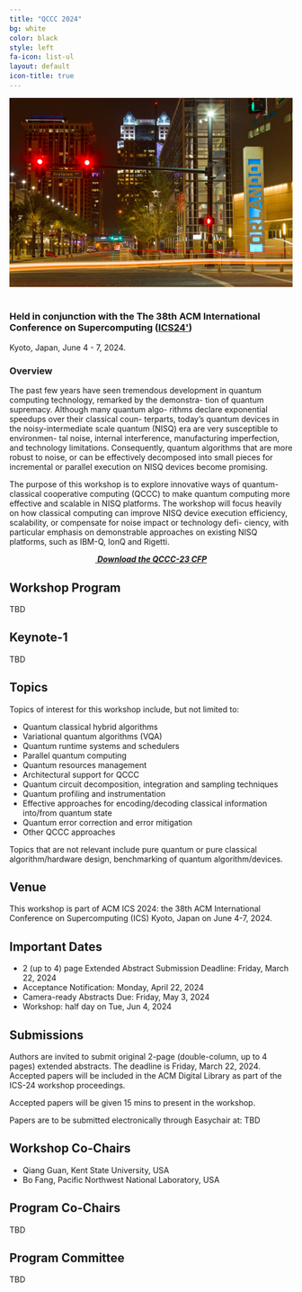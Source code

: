```yaml
---
title: "QCCC 2024"
bg: white
color: black
style: left
fa-icon: list-ul
layout: default
icon-title: true
---
```

 
<div style="text-align:center;">
  <span class="fa-stack subtlecircle" style="font-size:64px; background:rgba(0,128,0,0.1)">
    <i class="fa fa-circle fa-stack-2x text-white"></i>
    <i class="fa fa-server fa-stack-1x text-green"></i>
  </span>
</div>

<div style="text-align:center;">
  <a href="https://www.hpdc.org/2023/"><img width="800px" src="img/orlandobackground.jpeg"/></a>
  &nbsp;  &nbsp;  &nbsp;  &nbsp;
</div>

    
### Held in conjunction with the The 38th ACM International Conference on Supercomputing ([ICS24'](https://ics2024.github.io/index.html))
Kyoto, Japan, June 4 - 7, 2024.


### Overview
The past few years have seen tremendous development in quantum computing technology, remarked by the demonstra- tion of quantum supremacy. Although many quantum algo- rithms declare exponential speedups over their classical coun- terparts, today’s quantum devices in the noisy-intermediate scale quantum (NISQ) era are very susceptible to environmen- tal noise, internal interference, manufacturing imperfection, and technology limitations. Consequently, quantum algorithms that are more robust to noise, or can be effectively decomposed into small pieces for incremental or parallel execution on NISQ devices become promising.

The purpose of this workshop is to explore innovative ways of quantum-classical cooperative computing (QCCC) to make quantum computing more effective and scalable in NISQ platforms. The workshop will focus heavily on how classical computing can improve NISQ device execution efficiency, scalability, or compensate for noise impact or technology defi- ciency, with particular emphasis on demonstrable approaches on existing NISQ platforms, such as IBM-Q, IonQ and Rigetti.

<div style="text-align:center;">
  <p>
    <a href="qccc-cfp.txt">
      <i class="fa fa-file-text-o">&nbsp;<b>Download the QCCC-23 CFP </b></i>
    </a>
  </p>
</div>



## Workshop Program

<!-- <table style="width:90%;border:1px;margin-left:auto;margin-right:auto;margin-top:1em;margin-bottom:1em">

<tr><td style="width:20%;vertical-align:top;text-align:center;background-color:#D5F5E3;"><b> 6/20/2023 02:00 to 02:10 PM ET</b></td><td style="width:80%;background-color:#F6DDCC;">

<p><font style="font-face:bold;"><b>Workshop Openning</b></font></p> <p> Bo Fang and Qiang Guan </p> </td></tr>


<tr><td style="width:20%;vertical-align:top;text-align:center;background-color:#D5F5E3;"><b> 6/20/2023 02:10 to 03:00 PM ET</b></td><td style="width:80%;background-color:#F6DDCC;">

<p><font style="font-face:bold;"><b>Keynote: Reliable Quantum Computing Needs Intelligent Software and Hardware</b></font></p> <p> Prof. Moinuddin K. Qureshi, Georgia Institute of Technology  </p> </td></tr>


<tr><td style="width:20%;vertical-align:top;text-align:center;background-color:#D5F5E3;"><b>03:15 to 03:30 PM ET</b></td><td style="width:80%;background-color:#F6DDCC;">

<p><font style="font-face:bold;"><b>Talk-1: HQ-Sim: High-performance State Vector Simulation of Quantum Circuits on
	Heterogeneous HPC Systems</b></font></p> <p> Boyuan Zhang, Indiana University </p> </td></tr>


<tr><td style="width:20%;vertical-align:top;text-align:center;background-color:#D5F5E3;"><b>03:30 to 03:45 PM ET</b></td><td style="width:80%;background-color:#F6DDCC;">
<p>
<font style="font-face:bold;"><b>Talk-2: Efficient QAOA Optimization using Directed Restarts and Graph Lookup</b></font></p><p> Meng Wang, University of British Columbia and Pacific Northwest National Laboratory </p> </td></tr>

<tr><td style="width:20%;vertical-align:top;text-align:center;background-color:#D5F5E3;"><b>03:45 to 04:00 PM ET</b></td><td style="width:80%;background-color:#F6DDCC;">
<p><font style="font-face:bold;"><b>Talk-3: Pulse-Level Variational Quantum Algorithms for Molecular Energy Calculations
	using Quanlse</b></font></p><p> Ethan Hansen, Case Western Reserve University </p></td></tr>

<tr><td style="width:20%;vertical-align:top;text-align:center;background-color:#D5F5E3;"><b>04:00 to 04:15 PM ET</b></td><td style="width:80%;background-color:#F6DDCC;"><p>
<font style="font-face:bold;"><b>Talk-4: IRobust and Efficient Quantum Communication</b></font></p><p> Connor Howe, University of Minnesota</p> </td></tr>


<tr><td style="width:20%;vertical-align:top;text-align:center;background-color:#D5F5E3;"><b>04:15 to 04:30 PM ET</b></td><td style="width:80%;background-color:#F6DDCC;"><p>
<font style="font-face:bold;"><b>Talk-5: Quantum reinforcement learning for quantum architecture search</b></font></p><p>  Samuel Yen-Chi Chen, Wells Fargo </p></td></tr>
 
 <tr><td style="width:20%;vertical-align:top;text-align:center;background-color:#D5F5E3;"><b>04:30 to 04:45 PM ET</b></td><td style="width:80%;background-color:#F6DDCC;"><p>
<font style="font-face:bold;"><b>Talk-6: Quantum Noise Mitigation: Introducing the Robust Quantum Circuit Scheduler for
	Enhanced Fidelity and Throughput</b></font></p><p>  Betis Baheri, Kent State University </p></td></tr>
 
  <tr><td style="width:20%;vertical-align:top;text-align:center;background-color:#D5F5E3;"><b>04:45 to 05:00 PM ET</b></td><td style="width:80%;background-color:#F6DDCC;"><p>
<font style="font-face:bold;"><b>Talk-7: Advancing Comprehension of Quantum Application Outputs: A Visualization
	Technique</b></font></p><p>  Tushar Athawale, Oak Ridge National Laboratory </p></td></tr>

<tr><td style="width:20%;vertical-align:top;text-align:center;background-color:#D5F5E3;"><b>05:00 PM ET</b></td><td style="width:80%;background-color:#F6DDCC;">Workshop Closing Comments </td></tr>
</table> -->
TBD


## Keynote-1
TBD
<!-- ### Title

Reliable Quantum Computing Needs Intelligent Software and Hardware

### Speaker

<div style="text-align:left;">
  <a href="https://cqiqc.physics.utoronto.ca/people/nathan-wiebe/"><img width="160px" src="img/MoinPic.jpg"/></a>
  &nbsp;  &nbsp;  &nbsp;  &nbsp;
</div>

Prof. Moinuddin K. Qureshi, Georgia Institute of Technology


### Abstract

Quantum computers can solve important problems that are beyond the capability of conventional computers. Quantum computing is at an inflection point where small systems with a few dozen qubits have been demonstrated and the number of qubits is expected to increase to several thousand over the coming years. As qubits are low-energy devices, they are susceptible to high error-rates (in the range of 0.1% to 1% per operation). Unfortunately, quantum error-correction incurs a significant overhead (dozens/hundreds of physical qubits per fault-tolerant qubit) and is impractical for near-term machines. Therefore, hardware errors will continue to severely restrict the length of the program that can be reliably executed on a near-term quantum computer. In this talk, I will offer a computer-systems perspective of quantum computers and then share some of our recent work that improves the reliability of near-term quantum computers with intelligent software techniques. I will also discuss the hardware support necessary to enable large- scale quantum computers.

### Speaker Bio

Moinuddin Qureshi is a Professor of Computer Science at the Georgia Institute of Technology. His research interests include computer architecture, hardware security, and quantum computing. Qureshi received the 2022 ACM SIGARCH Maurice Wilkes Award for contributions to high-performance memory systems and was recently inducted as an ACM Fellow and IEEE Fellow. He is a member of Hall-of-Fame of the trifecta of architecture conferences: ISCA, MICRO, and HPCA. His research has been recognized with multiple best-paper awards and multiple IEEE Top-Picks awards. His papers were also awarded the 2019 NVMW Persistent Impact Prize and 2021 NVMW Persistent Impact Prize, in recognition of “exceptional impact on the fields of study related to non-volatile memories”. Qureshi received an “Outstanding Researcher Award” from Intel and an “Outstanding Technical Achievement” award from IBM. Qureshi got his Ph.D. from the University of Texas at Austin in 2007.  -->




## Topics

Topics of interest for this workshop include, but not limited to:
<!-- * Hybrid quantum-classical algorithms and applications for NISQ platforms
* Quantum error correction and fault tolerance in the NISQ era
* Classical methods for mitigating noise and improving NISQ device performance
* Hardware and software co-design for NISQ devices
* Quantum-classical optimization techniques for NISQ platforms
* Benchmarking and performance evaluation of QCCC on NISQ devices
* Quantum runtime systems and schedulers
* Parallel quantum computing
* Quantum resources management -->

* Quantum classical hybrid algorithms
* Variational quantum algorithms (VQA)
* Quantum runtime systems and schedulers
* Parallel quantum computing
* Quantum resources management
* Architectural support for QCCC
* Quantum circuit decomposition, integration and sampling techniques
* Quantum profiling and instrumentation
* Effective approaches for encoding/decoding classical information into/from quantum state
* Quantum error correction and error mitigation
* Other QCCC approaches

Topics that are not relevant include pure quantum or pure classical algorithm/hardware design, benchmarking of quantum algorithm/devices. 

## Venue

<!-- This workshop is part of ACM HPDC 2023: The 32nd International Symposium on High-Performance Parallel and Distributed Computing
Orlando, Florida, United States, June 16 - 23, 2023 co-located with ACM Federated Computing Research Conference (FCRC). -->
This workshop is part of ACM ICS 2024: the 38th ACM International Conference on Supercomputing (ICS)
Kyoto, Japan on June 4-7, 2024.


## Important Dates 

<!-- * 2 (up to 4) page Extended Abstract Submission Deadline: Friday, April 14, 2023
* Acceptance Notification: Tuesday, April 25, 2023
* Camera-ready Abstracts Due: Wednesday, May 3, 2023
* Workshop: Tuesday, Jun 20, 2023 -->
* 2 (up to 4) page Extended Abstract Submission Deadline: Friday, March 22, 2024
* Acceptance Notification: Monday, April 22, 2024
* Camera-ready Abstracts Due: Friday, May 3, 2024
* Workshop: half day on Tue, Jun 4, 2024


## Submissions
Authors are invited to submit original 2-page (double-column, up to 4 pages) extended abstracts. The deadline is Friday, March 22, 2024. Accepted papers will be included in the ACM Digital Library as part of the ICS-24 workshop proceedings. 

<!-- 

Full papers for the workshop proceedings will be due Tuesday, March 15, 2022. The full paper is limited to 6 pages without references. Please use the IEEE Conference Proceedings format for your submissions: [IEEE Template](https://www.ieee.org/conferences/publishing/templates.html). 

-->

Accepted papers will be given 15 mins to present in the workshop.

Papers are to be submitted electronically through Easychair at: TBD
<!-- [Here](https://easychair.org/my/conference?conf=qccc2024). -->

## Workshop Co-Chairs
* Qiang Guan, Kent State University, USA
* Bo Fang, Pacific Northwest National Laboratory, USA

## Program Co-Chairs

<!-- * Ying Mao, Fordham University, USA
* Weiwen Jiang, George Mason University, USA -->
TBD

## Program Committee


<!-- * Jidong Zhai, Tsinghua University, China
* Samuel Stein, Pacific Northwest National Laboratory, USA
* Gushu Li, University of Pennsylvania, USA
* Eddy Z. Zhang, Rutgers University, USA
* Sriram Krishnamoorthy, Google, USA
* Alex McCaskey, NVIDIA, USA
* Xiu Yang, Lehigh University, USA
* Bo Fang, Pacific Northwest National Laboratory, USA
* Samuel Yen-Chi Chen, Wells Fargo, USA
* Ang Li, Pacific Northwest National Laboratory, USA
* Prashant Nair, University of British Columbia, Canada
* Qiang Guan, Kent State University, USA
* Dingwen Tao, Indiana University, USA
* Vincent R. Pascuzzi, IBM Thomas J. Watson Research Center, USA -->

TBD


<script type='text/javascript' id='clustrmaps' src='//cdn.clustrmaps.com/map_v2.js?cl=ffffff&w=300&t=tt&d=cIhgYH1fFbP-ZJ070ZjU28sR5hr_iWckMoZ9Qd3Yw1c&co=1a6ea8'></script>

